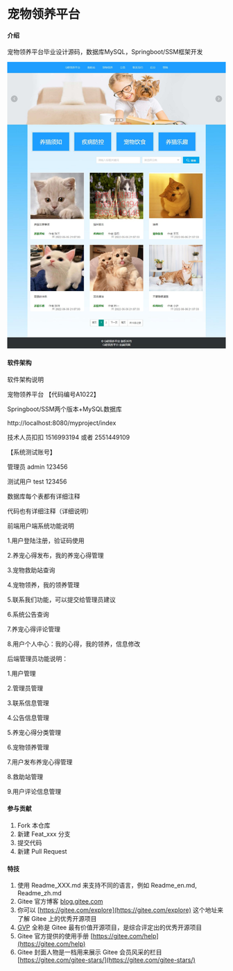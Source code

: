 # 宠物领养平台

#### 介绍
宠物领养平台毕业设计源码，数据库MySQL，Springboot/SSM框架开发

![输入图片说明](%E5%85%BB%E5%AE%A0%E5%BF%83%E5%BE%97.jpg)

#### 软件架构
软件架构说明

宠物领养平台    【代码编号A1022】

Springboot/SSM两个版本+MySQL数据库

http://localhost:8080/myproject/index

技术人员扣扣 1516993194 或者 2551449109

【系统测试账号】

管理员 admin 123456

测试用户 test 123456

数据库每个表都有详细注释

代码也有详细注释（详细说明）

前端用户端系统功能说明

1.用户登陆注册，验证码使用

2.养宠心得发布，我的养宠心得管理

3.宠物救助站查询

4.宠物领养，我的领养管理

5.联系我们功能，可以提交给管理员建议

6.系统公告查询

7.养宠心得评论管理

8.用户个人中心：我的心得，我的领养，信息修改

后端管理员功能说明：

1.用户管理

2.管理员管理

3.联系信息管理

4.公告信息管理

5.养宠心得分类管理

6.宠物领养管理

7.用户发布养宠心得管理

8.救助站管理

9.用户评论信息管理


#### 参与贡献

1.  Fork 本仓库
2.  新建 Feat_xxx 分支
3.  提交代码
4.  新建 Pull Request


#### 特技

1.  使用 Readme\_XXX.md 来支持不同的语言，例如 Readme\_en.md, Readme\_zh.md
2.  Gitee 官方博客 [blog.gitee.com](https://blog.gitee.com)
3.  你可以 [https://gitee.com/explore](https://gitee.com/explore) 这个地址来了解 Gitee 上的优秀开源项目
4.  [GVP](https://gitee.com/gvp) 全称是 Gitee 最有价值开源项目，是综合评定出的优秀开源项目
5.  Gitee 官方提供的使用手册 [https://gitee.com/help](https://gitee.com/help)
6.  Gitee 封面人物是一档用来展示 Gitee 会员风采的栏目 [https://gitee.com/gitee-stars/](https://gitee.com/gitee-stars/)
